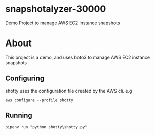 # snapshotalyzer-30000
Demo Project to manage AWS EC2 instance snapshots

# About

This project is a demo, and uses boto3 to manage AWS EC2 instance snapshots

## Configuring

shotty uses the configuration file created by the AWS cli. e.g

`aws configure --profile shotty`

## Running

`pipenv run "python shotty\shotty.py"`
